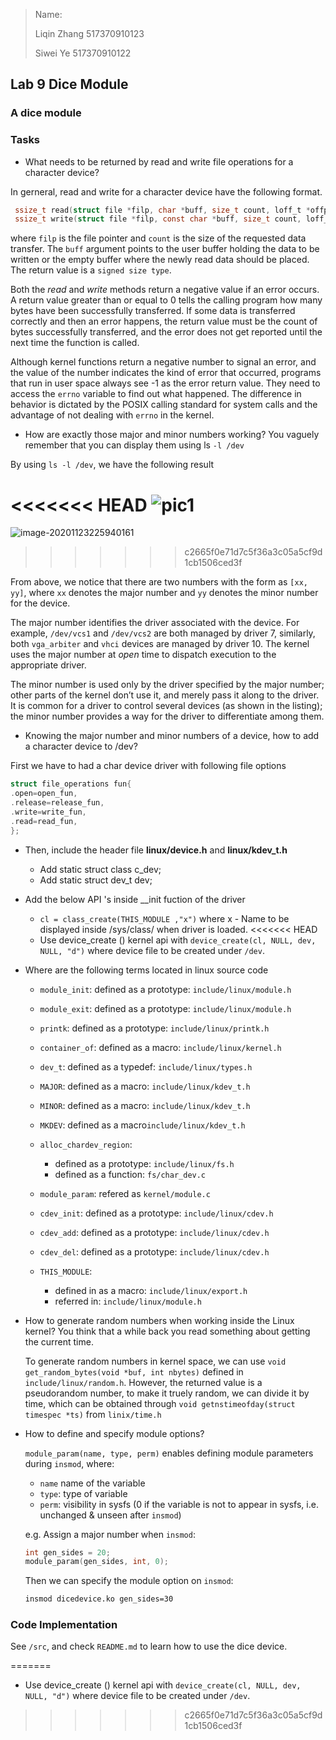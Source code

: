 > Name: 
>
> Liqin Zhang 517370910123
>
> Siwei Ye 517370910122

## Lab 9 Dice Module

### A dice module

### Tasks

- What needs to be returned by read and write file operations for a character device?

In gerneral, read and write for a character device have the following format.

```c
 ssize_t read(struct file *filp, char *buff, size_t count, loff_t *offp);
 ssize_t write(struct file *filp, const char *buff, size_t count, loff_t *offp);
```

where `filp` is the file pointer and `count` is the size of the requested data transfer. The `buff` argument points to the user buffer holding the data to be written or the empty buffer where the newly read data should be placed.  The return value is a ```signed size type```.

Both the *read* and *write* methods return a negative value if an error occurs. A return value greater than or equal to 0 tells the calling program how many bytes have been successfully transferred. If some data is transferred correctly and then an error happens, the return value must be the count of bytes successfully transferred, and the error does not get reported until the next time the function is called.

Although kernel functions return a negative number to signal an error, and the value of the number indicates the kind of error that occurred, programs that run in user space always see -1 as the error return value. They need to access the `errno` variable to find out what happened. The difference in behavior is dictated by the POSIX calling standard for system calls and the advantage of not dealing with `errno` in the kernel.

- How are exactly those major and minor numbers working? You vaguely remember that you can
  display them using ls ```-l /dev```

By using ```ls -l /dev```, we have the following result

<<<<<<< HEAD
![pic1](D:\SJTU\2020-Fall\VE482\2_labs\lab9\pic1.png)
=======
![image-20201123225940161](C:\Users\grave\AppData\Roaming\Typora\typora-user-images\image-20201123225940161.png)
>>>>>>> c2665f0e71d7c5f36a3c05a5cf9d1cb1506ced3f

From above, we notice that there are two numbers with the form as ```[xx, yy]```, where ```xx``` denotes the major number and  ```yy```  denotes the minor number for the device. 

The major number identifies the driver associated with the device. For example, `/dev/vcs1` and `/dev/vcs2` are both managed by driver 7, similarly, both ```vga_arbiter``` and `vhci` devices are managed by driver 10. The kernel uses the major number at *open* time to dispatch execution to the appropriate driver.

The minor number is used only by the driver specified by the major number; other parts of the kernel don’t use it, and merely pass it along to the driver. It is common for a driver to control several devices (as shown in the listing); the minor number provides a way for the driver to differentiate among them.

- Knowing the major number and minor numbers of a device, how to add a character device to /dev?

First we have to had a char device driver with following file options

```c
struct file_operations fun{  
.open=open_fun,  
.release=release_fun,  
.write=write_fun,  
.read=read_fun,  
};  
```

- Then, include the header file **linux/device.h** and **linux/kdev_t.h**
  - Add static struct class c_dev;
  - Add static struct dev_t dev;

- Add the below API 's inside __init fuction of the driver
  - ```cl = class_create(THIS_MODULE ,"x")``` where x - Name to be displayed inside /sys/class/ when driver is loaded.
<<<<<<< HEAD
  - Use device_create () kernel api with ```device_create(cl, NULL, dev, NULL, "d")``` where device file to be created under ```/dev```.

- Where are the following terms located in linux source code

  - `module_init`: defined as a prototype: `include/linux/module.h`

  - `module_exit`: defined as a prototype: `include/linux/module.h`
  - `printk`:  defined as a prototype: `include/linux/printk.h`

  - `container_of`: defined as a macro: `include/linux/kernel.h`

  - `dev_t`: defined as a typedef: `include/linux/types.h`

  - `MAJOR`: defined as a macro: `include/linux/kdev_t.h`
  - `MINOR`: defined as a macro: `include/linux/kdev_t.h`

  - `MKDEV`: defined as a macro`include/linux/kdev_t.h`
  - `alloc_chardev_region`: 
    - defined as a prototype: `include/linux/fs.h`
    - defined as a function: `fs/char_dev.c`
  - `module_param`: refered as `kernel/module.c`
  - `cdev_init`: defined as a prototype:  `include/linux/cdev.h`
  - `cdev_add`:  defined as a prototype:  `include/linux/cdev.h`
  - `cdev_del`: defined as a prototype:  `include/linux/cdev.h`
  - `THIS_MODULE`: 
    - defined in as a macro: `include/linux/export.h`
    - referred in: `include/linux/module.h`

- How to generate random numbers when working inside the Linux kernel? You think that a while back you read something about getting the current time.

  To generate random numbers in kernel space, we can use `void get_random_bytes(void *buf, int nbytes)` defined in  `include/linux/random.h`. However, the returned value is a pseudorandom number, to make it truely random, we can divide it by time, which can be obtained through `void getnstimeofday(struct timespec *ts)` from `linix/time.h`

- How to define and specify module options?

  `module_param(name, type, perm)` enables defining module parameters during `insmod`, where:

  - `name` name of the variable
  - `type`: type of variable
  - `perm`: visibility in sysfs (0 if the variable is not to appear in sysfs, i.e. unchanged & unseen after `insmod`)

  e.g. Assign a major number when `insmod`:

  ```c
  int gen_sides = 20;
  module_param(gen_sides, int, 0);
  ```

  Then we can specify the module option on `insmod`:

  ```bash
  insmod dicedevice.ko gen_sides=30
  ```

### Code Implementation

See `/src`, and check `README.md` to learn how to use the dice device.

=======
  - Use device_create () kernel api with ```device_create(cl, NULL, dev, NULL, "d")``` where device file to be created under ```/dev```.
>>>>>>> c2665f0e71d7c5f36a3c05a5cf9d1cb1506ced3f
